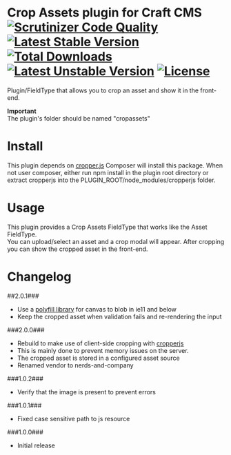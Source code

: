 Crop Assets plugin for Craft CMS [![Scrutinizer Code Quality](https://scrutinizer-ci.com/g/nerds-and-company/cropassets/badges/quality-score.png?b=master)](https://scrutinizer-ci.com/g/boboldehampsink/cropassets/?branch=master) [![Latest Stable Version](https://poser.pugx.org/nerds-and-company/cropassets/v/stable)](https://packagist.org/packages/nerds-and-company/cropassets) [![Total Downloads](https://poser.pugx.org/nerds-and-company/cropassets/downloads)](https://packagist.org/packages/nerds-and-company/cropassets) [![Latest Unstable Version](https://poser.pugx.org/nerds-and-company/cropassets/v/unstable)](https://packagist.org/packages/nerds-and-company/cropassets) [![License](https://poser.pugx.org/nerds-and-company/cropassets/license)](https://packagist.org/packages/nerds-and-company/cropassets)
=================

Plugin/FieldType that allows you to crop an asset and show it in the front-end.

__Important__  
The plugin's folder should be named "cropassets"  

Install
=================

This plugin depends on [cropper.js](https://github.com/fengyuanchen/cropperjs)
Composer will install this package.
When not user composer, either run npm install in the plugin root directory or extract cropperjs into the PLUGIN_ROOT/node_modules/cropperjs folder.

Usage
=================
This plugin provides a Crop Assets FieldType that works like the Asset FieldType.  
You can upload/select an asset and a crop modal will appear.
After cropping you can show the cropped asset in the front-end.

Changelog
=================

##2.0.1###
 - Use a [polyfill library](https://github.com/blueimp/JavaScript-Canvas-to-Blob) for canvas to blob in ie11 and below
 - Keep the cropped asset when validation fails and re-rendering the input

###2.0.0###
 - Rebuild to make use of client-side cropping with [cropperjs](https://github.com/fengyuanchen/cropperjs)
 - This is mainly done to prevent memory issues on the server.
 - The cropped asset is stored in a configured asset source
 - Renamed vendor to nerds-and-company

###1.0.2###
 - Verify that the image is present to prevent errors

###1.0.1###
 - Fixed case sensitive path to js resource

###1.0.0###
 - Initial release
